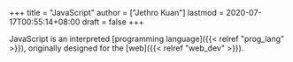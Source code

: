 +++
title = "JavaScript"
author = ["Jethro Kuan"]
lastmod = 2020-07-17T00:55:14+08:00
draft = false
+++

JavaScript is an interpreted [programming language]({{< relref "prog_lang" >}}), originally designed
for the [web]({{< relref "web_dev" >}}).
